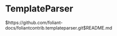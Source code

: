 # TemplateParser

<include sethead="2" nohead="true">
    $https://github.com/foliant-docs/foliantcontrib.templateparser.git$README.md
</include>
